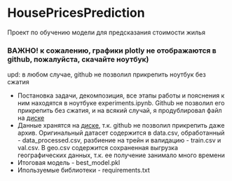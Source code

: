 # HousePricesPrediction
Проект по обучению модели для предсказания стоимости жилья

### ВАЖНО! к сожалению, графики plotly не отображаются в github, пожалуйста, скачайте ноутбук)
upd: в любом случае, github не позволил прикрепить ноутбук без сжатия

- Постановка задачи, декомпозиция, все этапы работы и пояснения к ним находятся в ноутбуке experiments.ipynb. Github не позволил его прикрепить без сжатия, и на всякий случай, я продублировал файл на [диске](https://disk.yandex.ru/d/osL--0eSs_u60g)  
- Данные хранятся на [диске](https://disk.yandex.ru/d/osL--0eSs_u60g), т.к. github не позволил прикрепить даже архив. Оригинальный датасет содержится в data.csv, обработанный - data_processed.csv, разбиение на трейн и валидацию - train.csv и val.csv. В geo.csv содержится сохраненная выгрузка географических данных, т.к. ее получение занимало много времени  
- Итоговая модель - best_model.pkl  
- Ипользуемые библиотеки - requirements.txt  
